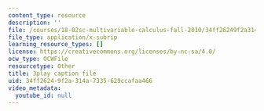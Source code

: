 ```yaml
---
content_type: resource
description: ''
file: /courses/18-02sc-multivariable-calculus-fall-2010/34ff26249f2a314a7335629ccafaa466_U91touR6_UY.srt
file_type: application/x-subrip
learning_resource_types: []
license: https://creativecommons.org/licenses/by-nc-sa/4.0/
ocw_type: OCWFile
resourcetype: Other
title: 3play caption file
uid: 34ff2624-9f2a-314a-7335-629ccafaa466
video_metadata:
  youtube_id: null
---
```

